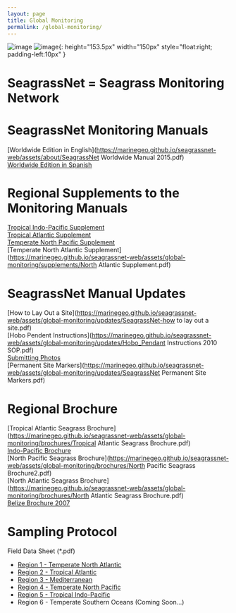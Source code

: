 ```yaml
---
layout: page
title: Global Monitoring
permalink: /global-monitoring/
---
```

![image](https://marinegeo.github.io/seagrassnet-web/assets/global-monitoring/main.photo.png)
![image](https://marinegeo.github.io/seagrassnet-web/assets/global-monitoring/Eelgrass-Bed-.gif){: height="153.5px" width="150px" style="float:right; padding-left:10px" }

# SeagrassNet = Seagrass Monitoring Network 
# SeagrassNet Monitoring Manuals

[Worldwide Edition in English](https://marinegeo.github.io/seagrassnet-web/assets/about/SeagrassNet Worldwide Manual 2015.pdf)  
[Worldwide Edition in Spanish](https://marinegeo.github.io/seagrassnet-web/assets/about/Spanish_SeagrassNet_Manual_2006_Worldwide.pdf)

# Regional Supplements to the Monitoring Manuals
[Tropical Indo-Pacific Supplement](https://marinegeo.github.io/seagrassnet-web/assets/global-monitoring/supplements/West_Indian_Ocean_SeagrassNet_Supplements.pdf)  
[Tropical Atlantic Supplement](https://marinegeo.github.io/seagrassnet-web/assets/global-monitoring/supplements/Tropical_Atlantic_Supplement.pdf)  
[Temperate North Pacific Supplement](https://marinegeo.github.io/seagrassnet-web/assets/global-monitoring/supplements/Temperate_Pacific_Supplement.pdf)  
[Temperate North Atlantic Supplement](https://marinegeo.github.io/seagrassnet-web/assets/global-monitoring/supplements/North Atlantic Supplement.pdf)

# SeagrassNet Manual Updates
[How to Lay Out a Site](https://marinegeo.github.io/seagrassnet-web/assets/global-monitoring/updates/SeagrassNet-how to lay out a site.pdf)  
[Hobo Pendent Instructions](https://marinegeo.github.io/seagrassnet-web/assets/global-monitoring/updates/Hobo_Pendant Instructions 2010 SOP.pdf)  
[Submitting Photos](https://marinegeo.github.io/seagrassnet-web/assets/global-monitoring/updates/SeagrassNet-Submitting_Photo_SOP.pdf)  
[Permanent Site Markers](https://marinegeo.github.io/seagrassnet-web/assets/global-monitoring/updates/SeagrassNet Permanent Site Markers.pdf)

# Regional Brochure
[Tropical Atlantic Seagrass Brochure](https://marinegeo.github.io/seagrassnet-web/assets/global-monitoring/brochures/Tropical Atlantic Seagrass Brochure.pdf)  
[Indo-Pacific Brochure](https://marinegeo.github.io/seagrassnet-web/assets/global-monitoring/brochures/Seagrass_IndoPaci_Brochure.pdf)  
[North Pacific Seagrass Brochure](https://marinegeo.github.io/seagrassnet-web/assets/global-monitoring/brochures/North Pacific Seagrass Brochure2.pdf)  
[North Atlantic Seagrass Brochure](https://marinegeo.github.io/seagrassnet-web/assets/global-monitoring/brochures/North Atlantic Seagrass Brochure.pdf)  
[Belize Brochure 2007](https://marinegeo.github.io/seagrassnet-web/assets/global-monitoring/brochures/Belize_Flyer_07.pdf)

# Sampling Protocol 

  Field Data Sheet (*.pdf)
* [Region 1 - Temperate North Atlantic](https://marinegeo.github.io/seagrassnet-web/assets/global-monitoring/field/NA_SamplingForm2.pdf)  
* [Region 2 - Tropical Atlantic](https://marinegeo.github.io/seagrassnet-web/assets/global-monitoring/field/tropical_atlantic_sampling.pdf)  
* [Region 3 - Mediterranean](https://marinegeo.github.io/seagrassnet-web/assets/global-monitoring/field/MediterraneanSamplingForm06.pdf)  
* [Region 4 - Temperate North Pacific](https://marinegeo.github.io/seagrassnet-web/assets/global-monitoring/field/NP_SamplingForm2.pdf)  
* [Region 5 - Tropical Indo-Pacific](https://marinegeo.github.io/seagrassnet-web/assets/global-monitoring/field/WpSamplingForm10.pdf)  
* Region 6 - Temperate Southern Oceans (Coming Soon...)
